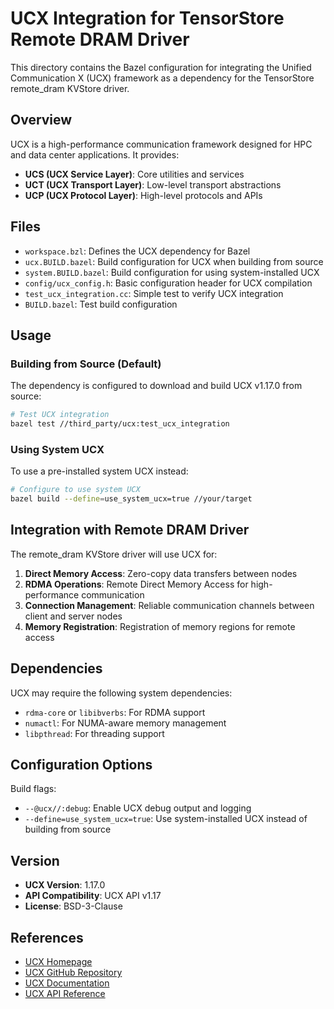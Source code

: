 # UCX Integration for TensorStore Remote DRAM Driver

This directory contains the Bazel configuration for integrating the Unified Communication X (UCX) framework as a dependency for the TensorStore remote_dram KVStore driver.

## Overview

UCX is a high-performance communication framework designed for HPC and data center applications. It provides:

- **UCS (UCX Service Layer)**: Core utilities and services
- **UCT (UCX Transport Layer)**: Low-level transport abstractions  
- **UCP (UCX Protocol Layer)**: High-level protocols and APIs

## Files

- `workspace.bzl`: Defines the UCX dependency for Bazel
- `ucx.BUILD.bazel`: Build configuration for UCX when building from source
- `system.BUILD.bazel`: Build configuration for using system-installed UCX
- `config/ucx_config.h`: Basic configuration header for UCX compilation
- `test_ucx_integration.cc`: Simple test to verify UCX integration
- `BUILD.bazel`: Test build configuration

## Usage

### Building from Source (Default)

The dependency is configured to download and build UCX v1.17.0 from source:

```bash
# Test UCX integration
bazel test //third_party/ucx:test_ucx_integration
```

### Using System UCX

To use a pre-installed system UCX instead:

```bash
# Configure to use system UCX
bazel build --define=use_system_ucx=true //your/target
```

## Integration with Remote DRAM Driver

The remote_dram KVStore driver will use UCX for:

1. **Direct Memory Access**: Zero-copy data transfers between nodes
2. **RDMA Operations**: Remote Direct Memory Access for high-performance communication
3. **Connection Management**: Reliable communication channels between client and server nodes
4. **Memory Registration**: Registration of memory regions for remote access

## Dependencies

UCX may require the following system dependencies:

- `rdma-core` or `libibverbs`: For RDMA support
- `numactl`: For NUMA-aware memory management
- `libpthread`: For threading support

## Configuration Options

Build flags:
- `--@ucx//:debug`: Enable UCX debug output and logging
- `--define=use_system_ucx=true`: Use system-installed UCX instead of building from source

## Version

- **UCX Version**: 1.17.0
- **API Compatibility**: UCX API v1.17
- **License**: BSD-3-Clause

## References

- [UCX Homepage](https://openucx.org/)
- [UCX GitHub Repository](https://github.com/openucx/ucx)
- [UCX Documentation](https://openucx.readthedocs.io/)
- [UCX API Reference](https://openucx.org/documentation/) 